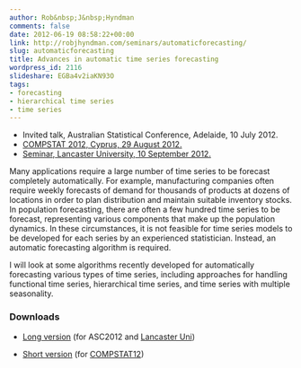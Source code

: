 ```yaml
---
author: Rob&nbsp;J&nbsp;Hyndman
comments: false
date: 2012-06-19 08:58:22+00:00
link: http://robjhyndman.com/seminars/automaticforecasting/
slug: automaticforecasting
title: Advances in automatic time series forecasting
wordpress_id: 2116
slideshare: EGBa4v2iaKN93O
tags:
- forecasting
- hierarchical time series
- time series
---
```



  
+ Invited talk, Australian Statistical Conference, Adelaide, 10 July 2012.  
+ [COMPSTAT 2012, Cyprus, 29 August 2012.](http://www.compstat2012.org/)  
+ [Seminar, Lancaster University, 10 September 2012. ](http://www.stor-i.lancs.ac.uk/event-info/stor-i-seminar-professor-rob-j-hyndman)


Many applications require a large number of time series to be forecast completely automatically. For example, manufacturing companies often require weekly forecasts of demand for thousands of products at dozens of locations in order to plan distribution and maintain suitable inventory stocks. In population forecasting, there are often a few hundred time series to be forecast, representing various components that make up the population dynamics. In these circumstances, it is not feasible for time series models to be developed for each series by an experienced statistician. Instead, an automatic forecasting algorithm is required.

I will look at some algorithms recently developed for automatically forecasting various types of time series, including approaches for handling functional time series, hierarchical time series, and time series with multiple seasonality.


### Downloads

	
  * [Long version](/ASC2012_RobJHyndman.pdf) (for ASC2012 and [Lancaster Uni](http://www.stor-i.lancs.ac.uk/))

	
  * [Short version](/COMPSTAT12.pdf) (for [COMPSTAT12](http://www.compstat2012.org/))


